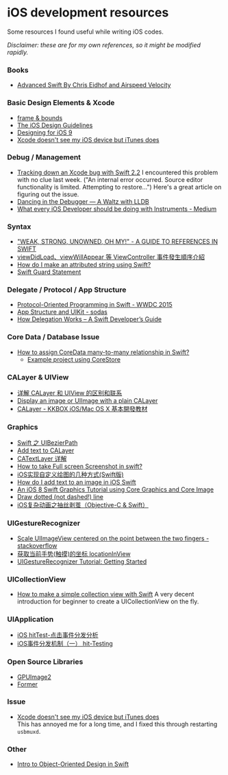 # iOS development resources

Some resources I found useful while writing iOS codes.

*Disclaimer: these are for my own references, so it might be modified rapidly.*

### Books

* [Advanced Swift By Chris Eidhof and Airspeed Velocity](https://www.objc.io/books/advanced-swift/preview/)

### Basic Design Elements & Xcode

* [frame & bounds](http://n11studio.blogspot.tw/2012/06/frame-bounds.html)
* [The iOS Design Guidelines](http://ivomynttinen.com/blog/ios-design-guidelines)
* [Designing for iOS 9](https://designcode.io/iosdesign-guidelines)
* [Xcode doesn't see my iOS device but iTunes does](http://stackoverflow.com/questions/10087985/xcode-doesnt-see-my-ios-device-but-itunes-does)

### Debug / Management

* [Tracking down an Xcode bug with Swift 2.2](http://blog.bellebethcooper.com/xcode-bug.html)
 I encountered this problem with no clue last week. ("An internal error occurred. Source editor functionality is limited. Attempting to restore...") Here's a great article on figuring out the issue.
* [Dancing in the Debugger — A Waltz with LLDB](https://www.objc.io/issues/19-debugging/lldb-debugging/)
* [What every iOS Developer should be doing with Instruments - Medium](https://medium.com/@kazmiekr/what-every-ios-developer-should-be-doing-with-instruments-d1661eeaf64f#.yb3q6ob6n)

### Syntax

* ["WEAK, STRONG, UNOWNED, OH MY!" - A GUIDE TO REFERENCES IN SWIFT](http://krakendev.io/blog/weak-and-unowned-references-in-swift)
* [viewDidLoad、viewWillAppear 等 ViewController 事件發生順序介紹](https://www.iwaishin.com/ios-viewcontroller-event-introduce/)
* [How do I make an attributed string using Swift?](http://stackoverflow.com/questions/24666515/how-do-i-make-an-attributed-string-using-swift)
* [Swift Guard Statement](http://ericcerney.com/swift-guard-statement/)

### Delegate / Protocol / App Structure

* [Protocol-Oriented Programming in Swift - WWDC 2015](http://asciiwwdc.com/2015/sessions/408?q=protocol)
* [App Structure and UIKit - sodas](http://course.sodas.tw/slides/spring-16/03-App-Structure.pdf)
* [How Delegation Works – A Swift Developer’s Guide](https://www.andrewcbancroft.com/2015/04/08/how-delegation-works-a-swift-developer-guide/)

### Core Data / Database Issue

* [How to assign CoreData many-to-many relationship in Swift?](http://stackoverflow.com/questions/24756229/how-to-assign-coredata-many-to-many-relationship-in-swift)
  * [Example project using CoreStore](https://github.com/tubeobeotu/Swift2Days/blob/1964b5dfad3c851f09ef751ac75d324c17271016/SwiftShortCourse/othersamples/DemoCoreStore/RockCoreStore/InitMusicData.swift)

### CALayer & UIView

* [详解 CALayer 和 UIView 的区别和联系](http://www.cocoachina.com/ios/20150828/13244.html)
* [Display an image or UIImage with a plain CALayer](http://stackoverflow.com/questions/1564940/display-an-image-or-uiimage-with-a-plain-calayer)
* [CALayer - KKBOX iOS/Mac OS X 基本開發教材](https://zonble.gitbooks.io/kkbox-ios-dev/content/core_animation/calayer.html)

### Graphics

* [Swift 之 UIBezierPath](http://www.jianshu.com/p/5abd2da87e94)
* [Add text to CALayer](http://stackoverflow.com/questions/2209734/add-text-to-calayer)
* [CATextLayer 详解](http://www.swiftmi.com/articles/1213.html)
* [How to take Full screen Screenshot in swift?](http://stackoverflow.com/questions/25448879/how-to-take-full-screen-screenshot-in-swift)
* [iOS实现自定义绘图的几种方式(Swift版)](http://www.jianshu.com/p/1e4bc8378c36)
* [How do I add text to an image in iOS Swift](http://stackoverflow.com/questions/28906914/how-do-i-add-text-to-an-image-in-ios-swift)
* [An iOS 8 Swift Graphics Tutorial using Core Graphics and Core Image
](http://www.techotopia.com/index.php/An_iOS_8_Swift_Graphics_Tutorial_using_Core_Graphics_and_Core_Image#Drawing_a_Line)
* [Draw dotted (not dashed!) line](http://stackoverflow.com/questions/26018302/draw-dotted-not-dashed-line)
* [iOS复杂动画之抽丝剥茧（Objective-C & Swift）](http://www.jianshu.com/p/658641c77f51?utm_campaign=hugo&utm_medium=reader_share&utm_content=note&utm_source=weibo)

### UIGestureRecognizer

* [Scale UIImageView centered on the point between the two fingers - stackoverflow](http://stackoverflow.com/questions/35152385/scale-uiimageview-centered-on-the-point-between-the-two-fingers)
* [获取当前手势(触摸)的坐标 locationInView](http://qiubaqi.com/post-56.html)
* [UIGestureRecognizer Tutorial: Getting Started](https://www.raywenderlich.com/76020/using-uigesturerecognizer-with-swift-tutorial)

### UICollectionView

* [How to make a simple collection view with Swift](http://stackoverflow.com/questions/31735228/how-to-make-a-simple-collection-view-with-swift) 
A very decent introduction for beginner to create a UICollectionView on the fly. 

### UIApplication
* [iOS hitTest-点击事件分发分析](http://www.hmttommy.com/2015/05/25/iOS-hitTest/)
* [iOS事件分发机制（一） hit-Testing](http://suenblog.duapp.com/blog/100031/iOS事件分发机制（一）%20hit-Testing)

### Open Source Libraries

* [GPUImage2](https://github.com/BradLarson/GPUImage2)
* [Former](https://github.com/ra1028/Former)

### Issue

* [Xcode doesn't see my iOS device but iTunes does](http://stackoverflow.com/questions/10087985/xcode-doesnt-see-my-ios-device-but-itunes-does)  
 This has annoyed me for a long time, and I fixed this through restarting `usbmuxd`.


### Other

* [Intro to Object-Oriented Design in Swift](https://www.raywenderlich.com/81952/intro-object-oriented-design-swift-part-1)
